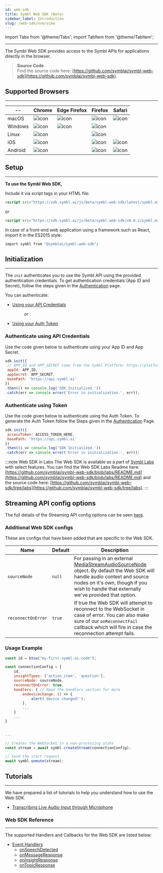 ```yaml
---
id: web-sdk
title: Symbl Web SDK (Beta)
sidebar_label: Introduction
slug: /web-sdk/overview
---
```


import Tabs from '@theme/Tabs';
import TabItem from '@theme/TabItem';

---

The Symbl Web SDK provides access to the Symbl APIs for applications directly in the browser. 
 
> **Source Code** <br/>
Find the source code here: [https://github.com/symblai/symbl-web-sdk](https://github.com/symblai/symbl-web-sdk). <br/>
 
 
## Supported Browsers
---
 
|-- | Chrome | Edge Firefox | Firefox | Safari |
| -------| ---------- | ------- | ----- | ------- |
| macOS | ![icon](/img/tick-mark.png)| ![icon](/img/tick-mark.png)| ![icon](/img/tick-mark.png) | ![icon](/img/tick-mark.png) |
| Windows | ![icon](/img/tick-mark.png) | ![icon](/img/tick-mark.png)| ![icon](/img/tick-mark.png) |  |
| Linux | ![icon](/img/tick-mark.png)|   | ![icon](/img/tick-mark.png) |
| iOS | ![icon](/img/tick-mark.png)|   | ![icon](/img/tick-mark.png) | ![icon](/img/tick-mark.png) |
| Android | ![icon](/img/tick-mark.png)|  | ![icon](/img/tick-mark.png) | ![icon](/img/tick-mark.png) |

## Setup
---
**To use the Symbl Web SDK,**
 
Include it via script tags in your HTML file:
 
```html
<script src="https://sdk.symbl.ai/js/beta/symbl-web-sdk/latest/symbl.min.js"></script>
```
or

```html
<script src="https://sdk.symbl.ai/js/beta/symbl-web-sdk/v0.8.2/symbl.min.js"></script>
```

In case of a front-end web application using a framework such as React, import it in the ES2015 style:
 
```bash
import symbl from "@symblai/symbl-web-sdk";
```
 
## Initialization
---
The `init` authenticates you to use the Symbl API using the provided authentication credentials. To get authentication credentials (App ID and Secret), follow the steps given in the [Authentication](/docs/developer-tools/authentication#step-1-get-your-api-credentials) page.
 
You can authenticate:
 
- [Using your API Credentials](#authenticate-using-api-credentials)
 
&nbsp; &nbsp; &nbsp; &nbsp; &nbsp; &nbsp; &nbsp; &nbsp; or
 
- [Using your Auth Token](#authenticate-using-token)
 
### Authenticate using API Credentials
 
Use the code given below to authenticate using your App ID and App Secret.
 
```js
sdk.init({
 // APP_ID and APP_SECRET come from the Symbl Platform: https://platform.symbl.ai
 appId: APP_ID,
 appSecret: APP_SECRET,
 basePath: 'https://api.symbl.ai'
})
.then(() => console.log('SDK Initialized.'))
.catch(err => console.error('Error in initialization.', err));
```
 
### Authenticate using Token
 
Use the code given below to authenticate using the Auth Token. To generate the Auth Token follow the Steps given in the [Authentication](/docs/developer-tools/authentication#step-2-generate-the-access-token) Page.
 
```js
sdk.init({
 accessToken: ACCESS_TOKEN_HERE,
 basePath: 'https://api.symbl.ai'
})
.then(() => console.log('SDK Initialized.'))
.catch(err => console.error('Error in initialization.', err));
```
 
 
:::note Web SDK in Labs
The Web SDK is available as a part of [Symbl Labs](/docs/labs) with select features. You can find the Web SDK Labs Readme here: [https://github.com/symblai/symbl-web-sdk/blob/labs/README.md](https://github.com/symblai/symbl-web-sdk/blob/labs/README.md) and the source code here: [https://github.com/symblai/symbl-web-sdk/tree/labs](https://github.com/symblai/symbl-web-sdk/tree/labs).
:::

## Streaming API config options

The full details of the Streaming API config options can be seen [here](https://docs.symbl.ai/docs/streaming-api/api-reference/#request-parameters).

### Additional Web SDK configs
These are configs that have been added that are specific to the Web SDK.

| Name | Default | Description | 
| -------| ---------- | ------- | 
| `sourceNode` | `null` | For passing in an external [MediaStreamAudioSourceNode](https://developer.mozilla.org/en-US/docs/Web/API/MediaStreamAudioSourceNode/MediaStreamAudioSourceNode) object. By default the Web SDK will handle audio context and source nodes on it's own, though if you wish to handle that externally we've provided that option. |
| `reconnectOnError` | `true` | If true the Web SDK will attempt to reconnect to the WebSocket in case of error. You can also make sure of our `onReconnectFail` callback which will fire in case the reconnection attempt fails. |

### Usage Example

```js
const id = btoa("my-first-symbl-ai-code");

const connectionConfig = {
	id,
	insightTypes: ['action_item', 'question'],
	sourceNode: sourceNode,
	reconnectOnError: true,
	handlers: { // Read the handlers section for more
		ondevicechange: () => {
			alert('device changed!');
		},
		...
	}
	...
}


...

// Creates the WebSocket in a non-processing state
const stream = await symbl.createStream(connectionConfig);

// Send the start request
await symbl.unmute(stream);
```
 
## Tutorials
---
We have prepared a list of tutorials to help you understand how to use the Web SDK.
 
* [Transcribing Live Audio Input through Microphone](/docs/web-sdk/transcribing-live-audio-through-microphone)
 
### Web SDK Reference
---
The supported Handlers and Callbacks for the Web SDK are listed below:
 
* [Event Handlers](/docs/javascript-sdk/reference#event-handlers-1)
   * [onSpeechDetected](/docs/javascript-sdk/reference#onspeechdetected)
   * [onMessageResponse](/docs/javascript-sdk/reference#onmessageresponse)
   * [onInsightResponse](/docs/javascript-sdk/reference#oninsightresponse)
   * [onTopicResponse](/docs/javascript-sdk/reference#ontopicresponse)